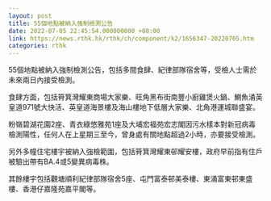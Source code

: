 ```yaml
---
layout: post
title: 55個地點被納入強制檢測公告
date: 2022-07-05 22:45:54.000000000 +08:00
link: https://news.rthk.hk/rthk/ch/component/k2/1656347-20220705.htm
categories: rthk
---
```


55個地點被納入強制檢測公告，包括多間食肆、紀律部隊宿舍等，受檢人士需於未來兩日內接受檢測。

食肆方面，包括筲箕灣耀東商場大家樂、旺角黑布街南豐小廚雞煲火鍋、鰂魚涌英皇道971號大快活、英皇道海景樓及海山樓地下低層大家樂、北角港運城聯盛宴。

粉嶺碧湖花園2座、青衣綠悠雅苑1座及大埔宏福苑宏志閣因污水樣本對新冠病毒檢測陽性，任何人在上星期三至今，曾身處有關地點超過2小時，亦要接受檢測。

另外多幢住宅樓宇被納入強檢範圍，包括筲箕灣耀東邨耀安樓，政府早前指有住戶被驗出帶有BA.4或5變異病毒株。

其餘樓宇包括觀塘順利紀律部隊宿舍5座、屯門富泰邨美泰樓、東涌富東邨東盛樓、香港仔嘉隆苑嘉平閣等。
